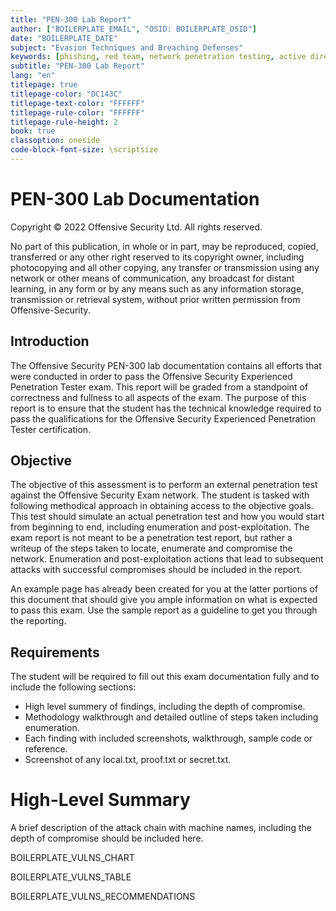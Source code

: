```yaml
---
title: "PEN-300 Lab Report"
author: ["BOILERPLATE_EMAIL", "OSID: BOILERPLATE_OSID"]
date: "BOILERPLATE_DATE"
subject: "Evasion Techniques and Breaching Defenses"
keywords: [phishing, red team, network penetration testing, active directory]
subtitle: "PEN-300 Lab Report"
lang: "en"
titlepage: true
titlepage-color: "DC143C"
titlepage-text-color: "FFFFFF"
titlepage-rule-color: "FFFFFF"
titlepage-rule-height: 2
book: true
classoption: oneside
code-block-font-size: \scriptsize
---
```

# PEN-300 Lab Documentation

Copyright © 2022 Offensive Security Ltd. All rights reserved.

No part of this publication, in whole or in part, may be reproduced, copied, transferred or any other right reserved to its copyright owner, including photocopying and all other copying, any transfer or transmission using any network or other means of communication, any broadcast for distant learning, in any form or by any means such as any information storage, transmission or retrieval system, without prior written permission from Offensive-Security.

## Introduction

The Offensive Security PEN-300 lab documentation contains all efforts that were conducted in order to pass the Offensive Security Experienced Penetration Tester exam.
This report will be graded from a standpoint of correctness and fullness to all aspects of the exam.
The purpose of this report is to ensure that the student has the technical knowledge required to pass the qualifications for the Offensive Security Experienced Penetration Tester certification.

## Objective

The objective of this assessment is to perform an external penetration test against the Offensive Security Exam network.  The student is tasked with following methodical approach in obtaining access to the objective goals.  This test should simulate an actual penetration test and how you would start from beginning to end, including enumeration and post-exploitation.  The exam report is not meant to be a penetration test report, but rather a writeup of the steps taken to locate, enumerate and compromise the network.  Enumeration and post-exploitation actions that lead to subsequent attacks with successful compromises should be included in the report.  

An example page has already been created for you at the latter portions of this document that should give you ample information on what is expected to pass this exam.  Use the sample report as a guideline to get you through the reporting.

## Requirements

The student will be required to fill out this exam documentation fully and to include the following sections:

- High level summery of findings, including the depth of compromise.
- Methodology walkthrough and detailed outline of steps taken including enumeration.
- Each finding with included screenshots, walkthrough, sample code or reference.
- Screenshot of any local.txt, proof.txt or secret.txt.

# High-Level Summary

A brief description of the attack chain with machine names, including the depth of compromise should be included here.

BOILERPLATE_VULNS_CHART

BOILERPLATE_VULNS_TABLE

BOILERPLATE_VULNS_RECOMMENDATIONS
